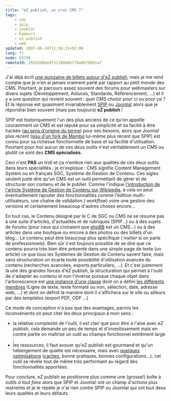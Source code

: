 ```yaml
---
title: "eZ publish, un vrai CMS ?"
tags:
    - cms
    - spip
    - joomla!
    - humeurs
    - ez publish
    - web
updated: 2007-06-24T11:16:31+02:00
lang: fr
node: 63798
remoteId: 28553d66e9f3139966b779a0b79691af
---
```

 
J'ai déjà écrit [une quinzaine de billets autour d'eZ publish](/tag/ez+publish), mais je me rend compte que je n'en ai jamais vraiment parlé par rapport au petit monde des CMS. Pourtant, je parcours assez souvent des forums pour webmasters sur divers sujets (Développement, Astuces, Standards, Référencement, ...) et il y a une question qui revient souvent : *quel CMS choisir pour ci ou pour ça ?* Et la réponse est quasiment invariablement [SPIP](http://www.spip.net) ou [Joomla!](http://www.joomla.org/) alors que je répondrai bien souvent (mais pas toujours) **eZ publish** !

 
SPIP est historiquement l'un des plus anciens de ce qu'on appelle couramment un CMS et est réputé pour sa simplicité et sa facilié à être hackée ([au sens d'origine du terme](http://fr.wikipedia.org/wiki/Hacker)) pour ses besoins, alors que Joomla! plus récent ([issu d'un fork de Mambo](http://forum.joomlafacile.com/showthread.php?t=1894) lui-même plus récent que SPIP) est connu pour sa richesse fonctionnelle de base et sa facilité d'utilisation. Pourtant pour moi aucun de ces deux outils n'est véritablement un CMS ou plutôt ce sont des **CMS spécialisés**.

 
Ceci n'est **PAS** un troll et ça n'enlève rien aux qualités de ces deux outils dans leurs spécialités ; je m'explique : CMS signifie Content Management System ou en français SGC, Système de Gestion de Contenu. Ces sigles veulent juste dire qu'un CMS est un outil permettant de gèrer et de structurer son contenu et de le publier. Comme l'indique [l'introduction de l'article Système de Gestion de Contenu sur Wikipedia](http://fr.wikipedia.org/wiki/Syst%C3%83%C2%A8me_de_gestion_de_contenu), à cela on peut éventuellement rajouter des fonctionnalités comme l'édition multi-utilisateurs, une chaîne de validation ( *workflow*) voire une gestion des versions et certainement beaucoup d'autres choses encore...

 
En tout cas, le Contenu désigné par le C de SGC ou CMS ne se résume pas à une suite d'articles, d'actualités et de rubriques (SPIP...) ou à des sujets de forums (pour ceux qui croiraient que [phpBB](http://www.phpbb.com/) est un CMS...) ou à des articles dans une boutique ou encore à des photos ou des billets d'un blog... Le contenu peut être beaucoup plus spécifique ( *métier* si on parle de professionnels). Bien sûr il est toujours possible de se dire que ce contenu pourra très bien être présenté dans une simple page de texte (un article) ce que tous les Systèmes de Gestion de Contenu savent faire, mais sans structuration on écarte toute possibilité d'utilisation avancée du contenu (recherches avancées, exports particuliers, ...). Et c'est justement là une des grandes forces d'eZ publish, la structuration qui permet à l'outil de s'adapter au contenu et non l'inverse puisque chaque objet dans l'arborescence est [une instance d'une classe](http://ez.no/doc/ez_publish/technical_manual/3_8/concepts_and_basics/content_management/the_content_class) dont on a défini [les différents membres](http://ez.no/doc/ez_publish/technical_manual/3_8/concepts_and_basics/content_management/datatypes) (Ligne de texte, texte formaté ou non, sélection, date, adresse web, ...) et dont on définit la manière dont il s'affichera sur le site ou ailleurs par des *templates* (export PDF, ODF ...)

 
Ce mode de conception n'a pas que des avantages, parmis les inconvénients on peut citer les deux principaux à mon sens :

  * la relative complexité de l'outil, il est clair que pour être à l'aise avec eZ publish, cela demande un peu de temps et d'investissement mais en contre partie on maîtrise un outil au champs fonctionnel extrêment large ;
 * les ressources, il faut avouer qu'eZ publish est gourmand et qu'un hébergement de qualité est nécessaire, mais avec [quelques optimisations](http://ezpedia.org/wiki/en/ez/performance) ([caches](/post/ez-publish-et-son-cache), bonne pratiques, bonnes configurations...), cet outil se révèle tout de même très performant au regard des fonctionnalités apportées.
 
 
Pour conclure, eZ publish se positionne plus comme une (grosse!) boîte à outils *à tout faire* alors que SPIP et Joomla! ont un champ d'actions plus restreints et je le répète je n'ai rien contre SPIP ou Joomla! qui ont tout deux leurs qualités et leurs défauts.

